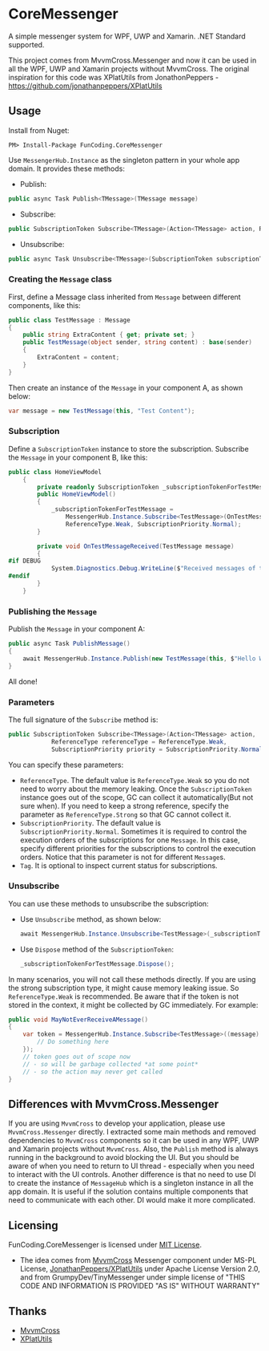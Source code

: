 # CoreMessenger

A simple messenger system for WPF, UWP and Xamarin. .NET Standard supported.

This project comes from MvvmCross.Messenger and now it can be used in all the WPF, UWP and Xamarin projects without MvvmCross. The original inspiration for this code was XPlatUtils from JonathonPeppers - https://github.com/jonathanpeppers/XPlatUtils

## Usage

Install from Nuget:

```
PM> Install-Package FunCoding.CoreMessenger
```

Use `MessengerHub.Instance` as the singleton pattern in your whole app domain. It provides these methods:

* Publish: 
```csharp
public async Task Publish<TMessage>(TMessage message)
```
* Subscribe: 
```csharp
public SubscriptionToken Subscribe<TMessage>(Action<TMessage> action, ReferenceType referenceType = ReferenceType.Weak, SubscriptionPriority priority = SubscriptionPriority.Normal, string tag = null)
```
* Unsubscribe:
```csharp
public async Task Unsubscribe<TMessage>(SubscriptionToken subscriptionToken)
```

### Creating the `Message` class

First, define a Message class inherited from `Message` between different components, like this:

```csharp
public class TestMessage : Message
{
    public string ExtraContent { get; private set; }
    public TestMessage(object sender, string content) : base(sender)
    {
        ExtraContent = content;
    }
}
```

Then create an instance of the `Message` in your component A, as shown below:

```csharp
var message = new TestMessage(this, "Test Content");
```

### Subscription

Define a `SubscriptionToken` instance to store the subscription. Subscribe the `Message` in your component B, like this:

```csharp
public class HomeViewModel
    {
        private readonly SubscriptionToken _subscriptionTokenForTestMessage;
        public HomeViewModel()
        {
            _subscriptionTokenForTestMessage = 
                MessengerHub.Instance.Subscribe<TestMessage>(OnTestMessageReceived,
                ReferenceType.Weak, SubscriptionPriority.Normal);
        }

        private void OnTestMessageReceived(TestMessage message)
        {
#if DEBUG
            System.Diagnostics.Debug.WriteLine($"Received messages of type {message.GetType().ToString()}. Content: {message.Content}");
#endif
        }
    }
```

### Publishing the `Message`

Publish the `Message` in your component A:

```csharp
public async Task PublishMessage()
{
    await MessengerHub.Instance.Publish(new TestMessage(this, $"Hello World!"));
}
```

All done!

### Parameters

The full signature of the `Subscribe` method is:

```csharp
public SubscriptionToken Subscribe<TMessage>(Action<TMessage> action,
            ReferenceType referenceType = ReferenceType.Weak,
            SubscriptionPriority priority = SubscriptionPriority.Normal, string tag = null) where TMessage : Message
```

You can specify these parameters:

* `ReferenceType`. The default value is `ReferenceType.Weak` so you do not need to worry about the memory leaking. Once the `SubscriptionToken` instance goes out of the scope, GC can collect it automatically(But not sure when). If you need to keep a strong reference, specify the parameter as `ReferenceType.Strong` so that GC cannot collect it.
* `SubscriptionPriority`. The default value is `SubscriptionPriority.Normal`. Sometimes it is required to control the execution orders of the subscriptions for one `Message`. In this case, specify different priorities for the subscriptions to control the execution orders. Notice that this parameter is not for different `Message`s.
* `Tag`. It is optional to inspect current status for subscriptions.

### Unsubscribe

You can use these methods to unsubscribe the subscription:

* Use `Unsubscribe` method, as shown below:
  ```csharp
  await MessengerHub.Instance.Unsubscribe<TestMessage>(_subscriptionTokenForTestMessage);
  ```
* Use `Dispose` method of the `SubscriptionToken`:
  ```csharp
  _subscriptionTokenForTestMessage.Dispose();
  ```

In many scenarios, you will not call these methods directly. If you are using the strong subscription type, it might cause memory leaking issue. So `ReferenceType.Weak` is recommended. Be aware that if the token is not stored in the context, it might be collected by GC immediately. For example:

```csharp
public void MayNotEverReceiveAMessage()
{
    var token = MessengerHub.Instance.Subscribe<TestMessage>((message) => {
        // Do something here
    });
    // token goes out of scope now
    // - so will be garbage collected *at some point*
    // - so the action may never get called
}
```

## Differences with MvvmCross.Messenger

If you are using `MvvmCross` to develop your application, please use `MvvmCross.Messenger` directly. I extracted some main methods and removed dependencies to `MvvmCross` components so it can be used in any WPF, UWP and Xamarin projects without `MvvmCross`. Also, the `Publish` method is always running in the background to avoid blocking the UI. But you should be aware of when you need to return to UI thread - especially when you need to interact with the UI controls. Another difference is that no need to use DI to create the instance of `MessageHub` which is a singleton instance in all the app domain. It is useful if the solution contains multiple components that need to communicate with each other. DI would make it more complicated.

## Licensing

FunCoding.CoreMessenger is licensed under [MIT License](https://github.com/yanxiaodi/CoreMessenger/blob/master/LICENSE).
* The idea comes from [MvvmCross](https://www.mvvmcross.com/) Messenger component under MS-PL License, [JonathanPeppers/XPlatUtils](https://github.com/jonathanpeppers/XPlatUtils) under Apache License Version 2.0, and from GrumpyDev/TinyMessenger under simple license of "THIS CODE AND INFORMATION IS PROVIDED "AS IS" WITHOUT WARRANTY"

## Thanks

* [MvvmCross](https://www.mvvmcross.com)
* [XPlatUtils](https://github.com/jonathanpeppers/XPlatUtils)

